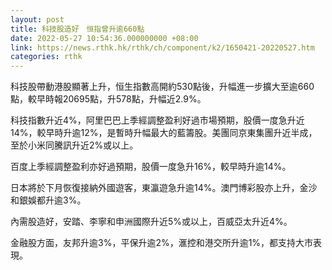 ```yaml
---
layout: post
title: 科技股造好　恒指曾升逾660點
date: 2022-05-27 10:54:36.000000000 +08:00
link: https://news.rthk.hk/rthk/ch/component/k2/1650421-20220527.htm
categories: rthk
---
```


科技股帶動港股顯著上升，恒生指數高開約530點後，升幅進一步擴大至逾660點，較早時報20695點，升578點，升幅近2.9%。

科技指數升近4%，阿里巴巴上季經調整盈利好過市場預期，股價一度急升近14%，較早時升逾12%，是暫時升幅最大的藍籌股。美團同京東集團升近半成，至於小米同騰訊升近2%或以上。

百度上季經調整盈利亦好過預期，股價一度急升16%，較早時升逾14%。

日本將於下月恢復接納外國遊客，東瀛遊急升逾14%。澳門博彩股亦上升，金沙和銀娛都升逾3%。

內需股造好，安踏、李寧和申洲國際升近5%或以上，百威亞太升近4%。

金融股方面，友邦升逾3%，平保升逾2%，滙控和港交所升逾1%，都支持大市表現。
